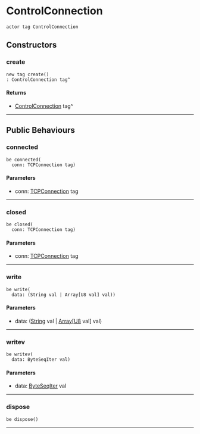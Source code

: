 # ControlConnection

```pony
actor tag ControlConnection
```

## Constructors

### create

```pony
new tag create()
: ControlConnection tag^
```

#### Returns

* [ControlConnection](wallaroo-ent-network-ControlConnection) tag^

---

## Public Behaviours

### connected

```pony
be connected(
  conn: TCPConnection tag)
```
#### Parameters

*   conn: [TCPConnection](net-TCPConnection) tag

---

### closed

```pony
be closed(
  conn: TCPConnection tag)
```
#### Parameters

*   conn: [TCPConnection](net-TCPConnection) tag

---

### write

```pony
be write(
  data: (String val | Array[U8 val] val))
```
#### Parameters

*   data: ([String](builtin-String) val | [Array](builtin-Array)\[[U8](builtin-U8) val\] val)

---

### writev

```pony
be writev(
  data: ByteSeqIter val)
```
#### Parameters

*   data: [ByteSeqIter](builtin-ByteSeqIter) val

---

### dispose

```pony
be dispose()
```

---

